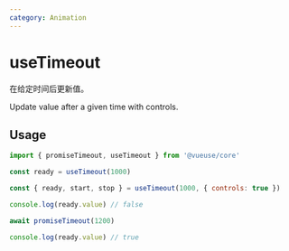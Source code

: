 ```yaml
---
category: Animation
---
```


# useTimeout

在给定时间后更新值。

Update value after a given time with controls.

## Usage

```js
import { promiseTimeout, useTimeout } from '@vueuse/core'

const ready = useTimeout(1000)
```

```js
const { ready, start, stop } = useTimeout(1000, { controls: true })
```

```js
console.log(ready.value) // false

await promiseTimeout(1200)

console.log(ready.value) // true
```
